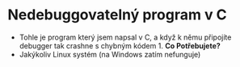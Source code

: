 # Nedebuggovatelný program v C
- Tohle je program který jsem napsal v C, a když k němu připojíte debugger tak crashne s chybným kódem 1.
**Co Potřebujete?**  
- Jakýkoliv Linux systém (na Windows zatím nefunguje)  
